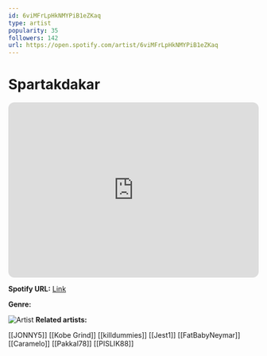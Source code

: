 ```yaml
---
id: 6viMFrLpHkNMYPiB1eZKaq
type: artist
popularity: 35
followers: 142
url: https://open.spotify.com/artist/6viMFrLpHkNMYPiB1eZKaq
---
```

# Spartakdakar

<iframe style="border-radius:12px" src="https://open.spotify.com/embed/artist/6viMFrLpHkNMYPiB1eZKaq" width="100%" height="352" frameBorder="0" allowfullscreen="" allow="autoplay; clipboard-write; encrypted-media; fullscreen; picture-in-picture" loading="lazy"></iframe>

**Spotify URL:** [Link](https://open.spotify.com/artist/6viMFrLpHkNMYPiB1eZKaq)

**Genre:** 

![Artist](https://i.scdn.co/image/ab6761610000e5eba3904c9561c94d2cc43b72d2)
**Related artists:**

[[JONNY5]]
[[Kobe Grind]]
[[killdummies]]
[[Jest1]]
[[FatBabyNeymar]]
[[Caramelo]]
[[Pakkal78]]
[[PISLIK88]]
